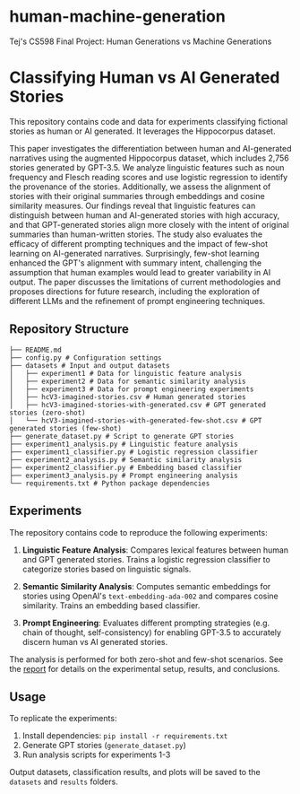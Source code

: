# human-machine-generation
Tej's CS598 Final Project: Human Generations vs Machine Generations

# Classifying Human vs AI Generated Stories

This repository contains code and data for experiments classifying fictional stories as human or AI generated. It leverages the Hippocorpus dataset. 

This paper investigates the differentiation between human and AI-generated narratives using the augmented Hippocorpus dataset, which includes 2,756 stories generated by GPT-3.5. We analyze linguistic features such as noun frequency and Flesch reading scores and use logistic regression to identify the provenance of the stories. Additionally, we assess the alignment of stories with their original summaries through embeddings and cosine similarity measures. Our findings reveal that linguistic features can distinguish between human and AI-generated stories with high accuracy, and that GPT-generated stories align more closely with the intent of original summaries than human-written stories. The study also evaluates the efficacy of different prompting techniques and the impact of few-shot learning on AI-generated narratives. Surprisingly, few-shot learning enhanced the GPT's alignment with summary intent, challenging the assumption that human examples would lead to greater variability in AI output. The paper discusses the limitations of current methodologies and proposes directions for future research, including the exploration of different LLMs and the refinement of prompt engineering techniques.

## Repository Structure

```
├── README.md
├── config.py # Configuration settings
├── datasets # Input and output datasets
│   ├── experiment1 # Data for linguistic feature analysis
│   ├── experiment2 # Data for semantic similarity analysis 
│   ├── experiment3 # Data for prompt engineering experiments
│   ├── hcV3-imagined-stories.csv # Human generated stories
│   ├── hcV3-imagined-stories-with-generated.csv # GPT generated stories (zero-shot)
│   └── hcV3-imagined-stories-with-generated-few-shot.csv # GPT generated stories (few-shot)
├── generate_dataset.py # Script to generate GPT stories
├── experiment1_analysis.py # Linguistic feature analysis
├── experiment1_classifier.py # Logistic regression classifier
├── experiment2_analysis.py # Semantic similarity analysis
├── experiment2_classifier.py # Embedding based classifier 
├── experiment3_analysis.py # Prompt engineering analysis
└── requirements.txt # Python package dependencies
```

## Experiments

The repository contains code to reproduce the following experiments:

1. **Linguistic Feature Analysis**: Compares lexical features between human and GPT generated stories. Trains a logistic regression classifier to categorize stories based on linguistic signals.

2. **Semantic Similarity Analysis**: Computes semantic embeddings for stories using OpenAI's `text-embedding-ada-002` and compares cosine similarity. Trains an embedding based classifier. 

3. **Prompt Engineering**: Evaluates different prompting strategies (e.g. chain of thought, self-consistency) for enabling GPT-3.5 to accurately discern human vs AI generated stories.

The analysis is performed for both zero-shot and few-shot scenarios. See the [report](tej-cs598-final-report.pdf) for details on the experimental setup, results, and conclusions.

## Usage

To replicate the experiments:

1. Install dependencies: `pip install -r requirements.txt`
2. Generate GPT stories (`generate_dataset.py`) 
3. Run analysis scripts for experiments 1-3

Output datasets, classification results, and plots will be saved to the `datasets` and `results` folders.
